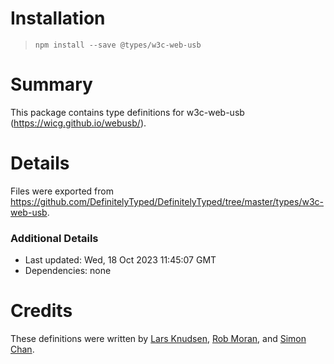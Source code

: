 # Installation
> `npm install --save @types/w3c-web-usb`

# Summary
This package contains type definitions for w3c-web-usb (https://wicg.github.io/webusb/).

# Details
Files were exported from https://github.com/DefinitelyTyped/DefinitelyTyped/tree/master/types/w3c-web-usb.

### Additional Details
 * Last updated: Wed, 18 Oct 2023 11:45:07 GMT
 * Dependencies: none

# Credits
These definitions were written by [Lars Knudsen](https://github.com/larsgk), [Rob Moran](https://github.com/thegecko), and [Simon Chan](https://github.com/yume-chan).
